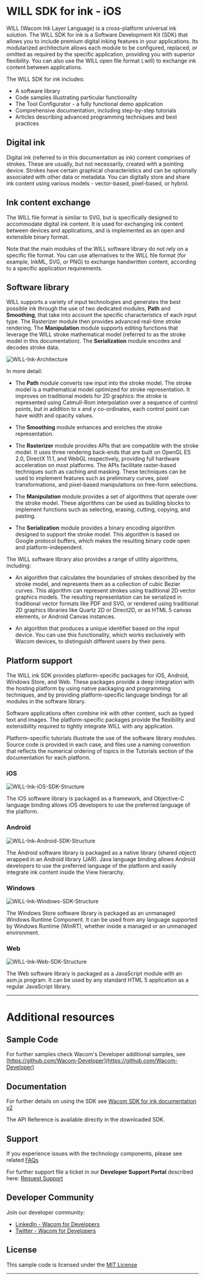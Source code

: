 # WILL SDK for ink - iOS

WILL (Wacom Ink Layer Language) is a cross-platform universal ink solution.
The WILL SDK for ink is a Software Development Kit (SDK) that allows you to include premium digital inking features in your applications.
Its modularized architecture allows each module to be configured, replaced, or omitted as required by the specific application, providing you with superior flexibility.
You can also use the WILL open file format (.will) to exchange ink content between applications.

The WILL SDK for ink includes:

* A software library
* Code samples illustrating particular functionality
* The Tool Configurator - a fully functional demo application
* Comprehensive documentation, including step-by-step tutorials
* Articles describing advanced programming techniques and best practices

## Digital ink

Digital ink (referred to in this documentation as ink) content comprises of strokes.
These are usually, but not necessarily, created with a pointing device.
Strokes have certain graphical characteristics and can be optionally associated with other data or metadata.
You can digitally store and share ink content using various models - vector-based, pixel-based, or hybrid.

## Ink content exchange

The WILL file format is similar to SVG, but is specifically designed to accommodate digital ink content. It is used for exchanging ink content between devices and applications, and is implemented as an open and extensible binary format.

Note that the main modules of the WILL software library do not rely on a specific file format. You can use alternatives to the WILL file format (for example, InkML, SVG, or PNG) to exchange handwritten content, according to a specific application requirements.

## Software library

WILL supports a variety of input technologies and generates the best possible ink through the use of two dedicated modules, **Path** and **Smoothing**, that take into account the specific characteristics of each input type.
The Rasterizer module then provides advanced real-time stroke rendering.
The **Manipulation** module supports editing functions that leverage the WILL stroke mathematical model (referred to as the stroke model in this documentation).
The **Serialization** module encodes and decodes stroke data.

![WILL-Ink-Architecture](media/WILLSoftwareLibraryAbstractArchitecture.png)


In more detail:

* The **Path** module converts raw input into the stroke model.
  The stroke model is a mathematical model optimized for stroke representation.
  It improves on traditional models for 2D graphics: the stroke is represented using Catmull-Rom interpolation over a sequence of control points, but in addition to x and y co-ordinates, each control point can have width and opacity values.

* The **Smoothing** module enhances and enriches the stroke representation.

* The **Rasterizer** module provides APIs that are compatible with the stroke model.
  It uses three rendering back-ends that are built on OpenGL ES 2.0, DirectX 11.1, and WebGL respectively, providing full hardware acceleration on most platforms.
  The APIs facilitate raster-based techniques such as caching and masking.
  These techniques can be used to implement features such as preliminary curves, pixel transformations, and pixel-based manipulations on free-form selections.

* The **Manipulation** module provides a set of algorithms that operate over the stroke model.
  These algorithms can be used as building blocks to implement functions such as selecting, erasing, cutting, copying, and pasting.

* The **Serialization** module provides a binary encoding algorithm designed to support the stroke model.
  This algorithm is based on Google protocol buffers, which makes the resulting binary code open and platform-independent.

The WILL software library also provides a range of utility algorithms, including:

* An algorithm that calculates the boundaries of strokes described by the stroke model, and represents them as a collection of cubic Bezier curves.
  This algorithm can represent strokes using traditional 2D vector graphics models.
  The resulting representation can be serialized in traditional vector formats like PDF and SVG, or rendered using traditional 2D graphics libraries like Quartz 2D or Direct2D, or as HTML 5 canvas elements, or Android Canvas instances.

* An algorithm that produces a unique identifier based on the input device.
  You can use this functionality, which works exclusively with Wacom devices, to distinguish different users by their pens.


## Platform support

The WILL ink SDK provides platform-specific packages for iOS, Android, Windows Store, and Web.
These packages provide a deep integration with the hosting platform by using native packaging and programming techniques, and by providing platform-specific language bindings for all modules in the software library.

Software applications often combine ink with other content, such as typed text and images.
The platform-specific packages provide the flexibility and extensibility required to tightly integrate WILL with any application.

Platform-specific tutorials illustrate the use of the software library modules.
Source code is provided in each case, and files use a naming convention that reflects the numerical ordering of topics in the Tutorials section of the documentation for each platform.

### iOS

![WILL-Ink-iOS-SDK-Structure](media/iOSSDKStructure.png)

The iOS software library is packaged as a framework, and Objective-C language binding allows iOS developers to use the preferred language of the platform.

### Android

![WILL-Ink-Android-SDK-Structure](media/AndroidSDKStructure.png)

The Android software library is packaged as a native library (shared object) wrapped in an Android library (JAR).
Java language binding allows Android developers to use the preferred language of the platform and easily integrate ink content inside the View hierarchy.

### Windows

![WILL-Ink-Windows-SDK-Structure](media/WindowsSDKStructure.png)

The Windows Store software library is packaged as an unmanaged Windows Runtime Component.
It can be used from any language supported by Windows Runtime (WinRT), whether inside a managed or an unmanaged environment.

### Web

![WILL-Ink-Web-SDK-Structure](media/WebSDKStructure.png)

The Web software library is packaged as a JavaScript module with an asm.js program.
It can be used by any standard HTML 5 application as a regular JavaScript library.

---

# Additional resources 

## Sample Code
For further samples check Wacom's Developer additional samples, see [https://github.com/Wacom-Developer](https://github.com/Wacom-Developer)

## Documentation
For further details on using the SDK see [Wacom SDK for ink documentation v2](http://will-docs.westeurope.cloudapp.azure.com/sdk-for-ink/docs/2.0.0/overview) 

The API Reference is available directly in the downloaded SDK.

## Support
If you experience issues with the technology components, please see related [FAQs](http://will-docs.westeurope.cloudapp.azure.com/faqs)

For further support file a ticket in our **Developer Support Portal** described here: [Request Support](http://will-docs.westeurope.cloudapp.azure.com/faqs/docs/q-support/support)

## Developer Community 
Join our developer community:

- [LinkedIn - Wacom for Developers](https://www.linkedin.com/company/wacom-for-developers/)
- [Twitter - Wacom for Developers](https://twitter.com/Wacomdevelopers)

## License 
This sample code is licensed under the [MIT License](https://choosealicense.com/licenses/mit/)

---
